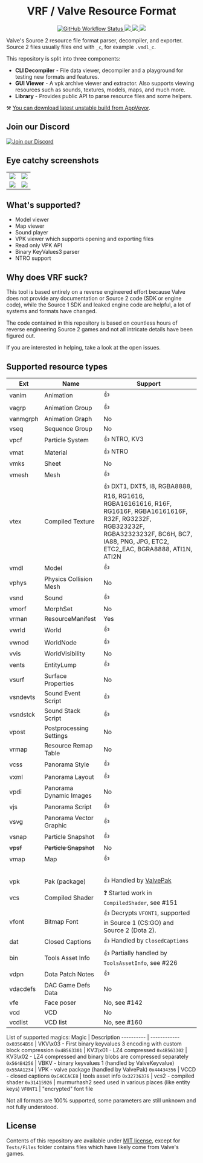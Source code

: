 <h1 align="center">VRF / Valve Resource Format</h1>

<p align="center">
    <a href="https://github.com/SteamDatabase/ValveResourceFormat/actions">
        <img alt="GitHub Workflow Status" src="https://img.shields.io/github/workflow/status/SteamDatabase/ValveResourceFormat/CI?logo=github&style=for-the-badge&logoColor=fff">
    </a>
    <a href="https://ci.appveyor.com/project/xPaw/ValveResourceFormat">
        <img src="https://img.shields.io/appveyor/ci/xPaw/valveresourceformat/master.svg?label=AppVeyor&logo=appveyor&style=for-the-badge&logoColor=fff">
    </a>
    <a href="https://www.nuget.org/packages/ValveResourceFormat/">
        <img src="https://img.shields.io/nuget/v/ValveResourceFormat.svg?label=NuGet&logo=nuget&style=for-the-badge&logoColor=fff&colorB=4c1">
    </a>
    <a href="https://coveralls.io/github/SteamDatabase/ValveResourceFormat">
        <img src="https://img.shields.io/coveralls/SteamDatabase/ValveResourceFormat.svg?label=Tests&logo=coveralls&style=for-the-badge&logoColor=fff">
    </a>
</p>

Valve's Source 2 resource file format parser, decompiler, and exporter.
Source 2 files usually files end with `_c`, for example `.vmdl_c`.

This repository is split into three components:
- **CLI Decompiler** - File data viewer, decompiler and a playground for testing new formats and features.
- **GUI Viewer** - A vpk archive viewer and extractor. Also supports viewing resources such as sounds, textures, models, maps, and much more.
- **Library** - Provides public API to parse resource files and some helpers.

⚒ [You can download latest unstable build from AppVeyor](https://ci.appveyor.com/project/xPaw/valveresourceformat/branch/master/artifacts).

## Join our Discord

[![Join our Discord](https://discord.com/api/guilds/467730051622764565/embed.png?style=banner2)](https://steamdb.info/discord/)

## Eye catchy screenshots
<table>
	<tr>
		<td><img src="https://raw.githubusercontent.com/SteamDatabase/ValveResourceFormat/gh-pages/static/screen_map.png"></td>
		<td><img src="https://raw.githubusercontent.com/SteamDatabase/ValveResourceFormat/gh-pages/static/screen_texture.png"></td>
	</tr>
	<tr>
		<td><img src="https://raw.githubusercontent.com/SteamDatabase/ValveResourceFormat/gh-pages/static/screen_package.png"></td>
		<td><img src="https://raw.githubusercontent.com/SteamDatabase/ValveResourceFormat/gh-pages/static/screen_cli.png"></td>
	</tr>
</table>

## What's supported?
- Model viewer
- Map viewer
- Sound player
- VPK viewer which supports opening and exporting files
- Read only VPK API
- Binary KeyValues3 parser
- NTRO support

## Why does VRF suck?

This tool is based entirely on a reverse engineered effort because Valve does not provide any documentation or Source 2 code (SDK or engine code), while the Source 1 SDK and leaked engine code are helpful, a lot of systems and formats have changed.

The code contained in this repository is based on countless hours of reverse engineering Source 2 games and not all intricate details have been figured out.

If you are interested in helping, take a look at the open issues.

## Supported resource types
Ext      | Name                    | Support
-------- | ----------------------- | -------
vanim    | Animation               | 👍
vagrp    | Animation Group         | 👍
vanmgrph | Animation Graph         | No
vseq     | Sequence Group          | No
vpcf     | Particle System         | 👍 NTRO, KV3
vmat     | Material                | 👍 NTRO
vmks     | Sheet                   | No
vmesh    | Mesh                    | 👍
vtex     | Compiled Texture        | 👍 DXT1, DXT5, I8, RGBA8888, R16, RG1616, RGBA16161616, R16F, RG1616F, RGBA16161616F, R32F, RG3232F, RGB323232F, RGBA32323232F, BC6H, BC7, IA88, PNG, JPG, ETC2, ETC2_EAC, BGRA8888, ATI1N, ATI2N
vmdl     | Model                   | 👍
vphys    | Physics Collision Mesh  | No
vsnd     | Sound                   | 👍
vmorf    | MorphSet                | No
vrman    | ResourceManifest        | Yes
vwrld    | World                   | 👍
vwnod    | WorldNode               | 👍
vvis     | WorldVisibility         | No
vents    | EntityLump              | 👍
vsurf    | Surface Properties      | No
vsndevts | Sound Event Script      | 👍
vsndstck | Sound Stack Script      | 👍
vpost    | Postprocessing Settings | No
vrmap    | Resource Remap Table    | No
vcss     | Panorama Style          | 👍
vxml     | Panorama Layout         | 👍
vpdi     | Panorama Dynamic Images | No
vjs      | Panorama Script         | 👍
vsvg     | Panorama Vector Graphic | 👍
vsnap    | Particle Snapshot       | 👍
~~vpsf~~ | ~~Particle Snapshot~~   | No
vmap     | Map                     | 👍
&nbsp;   | &nbsp;                  | &nbsp;
vpk      | Pak (package)           | 👍 Handled by [ValvePak](https://github.com/SteamDatabase/ValvePak)
vcs      | Compiled Shader         | ❓ Started work in `CompiledShader`, see #151
vfont    | Bitmap Font             | 👍 Decrypts `VFONT1`, supported in Source 1 (CS:GO) and Source 2 (Dota 2).
dat      | Closed Captions         | 👍 Handled by `ClosedCaptions`
bin      | Tools Asset Info        | 👍 Partially handled by `ToolsAssetInfo`, see #226
vdpn     | Dota Patch Notes        | 👍
vdacdefs | DAC Game Defs Data      | No
vfe      | Face poser              | No, see #142
vcd      | VCD                     | No
vcdlist  | VCD list                | No, see #160

List of supported magics:
Magic      | Description
---------- | ------------
`0x03564B56` | VKV\x03 - First binary keyvalues 3 encoding with custom block compression
`0x4B563301` | KV3\x01 - LZ4 compressed
`0x4B563302` | KV3\x02 - LZ4 compressed and binary blobs are compressed separately
`0x564B4256` | VBKV - binary keyvalues 1 (handled by ValveKeyvalue)
`0x55AA1234` | VPK - valve package (handled by ValvePak)
`0x44434356` | VCCD - closed captions
`0xC4CCACE8` | tools asset info
`0x32736376` | vcs2 - compiled shader
`0x31415926` | murmurhash2 seed used in various places (like entity keys)
`VFONT1`     | "encrypted" font file

Not all formats are 100% supported, some parameters are still unknown and not fully understood.

## License

Contents of this repository are available under [MIT license](LICENSE), except for `Tests/Files` folder contains files which have likely come from Valve's games.
